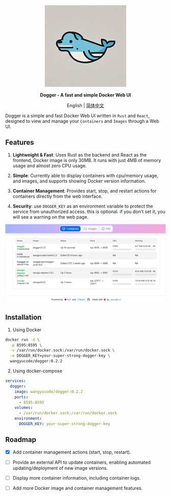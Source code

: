 <div align="center">
  <img src="logo.jpg" width=256></img>
  <p><strong>Dogger - A fast and simple Docker Web UI</strong></p>
  
  English | [简体中文](README.ZH-CN.md)
  
</div>

Dogger is a simple and fast Docker Web UI written in `Rust` and `React`, designed to view and manage your `Containers` and `Images` through a Web UI.

## Features

1. **Lightweight & Fast**: Uses Rust as the backend and React as the frontend, Docker image is only 30MB. It runs with just 4MB of memory usage and almost zero CPU usage.

2. **Simple**: Currently able to display containers with cpu/memory usage, and images, and supports showing Docker version information.

3. **Container Management**: Provides start, stop, and restart actions for containers directly from the web interface.

4. **Security**: use `DOGGER_KEY` as an environment variable to protect the service from unauthorized access. this is optional. if you don't set it, you will see a warning on the web page.

![screenshot](/screenshot/1.png)

## Installation

1. Using Docker

```bash
docker run -d \
  -p 8595:8595 \
  -v /var/run/docker.sock:/var/run/docker.sock \
  -e DOGGER_KEY=your-super-strong-dogger-key \
  wangyucode/dogger:0.2.2
```

2. Using docker-compose

```yaml
services:
  dogger:
    image: wangyucode/dogger:0.2.2
    ports:
      - 8595:8595
    volumes:
      - /var/run/docker.sock:/var/run/docker.sock
    environment:
      DOGGER_KEY: your-super-strong-dogger-key
```

## Roadmap

- [x] Add container management actions (start, stop, restart).

- [ ] Provide an external API to update containers, enabling automated updating/deployment of new image versions.

- [ ] Display more container information, including container logs.

- [ ] Add more Docker image and container management features.

